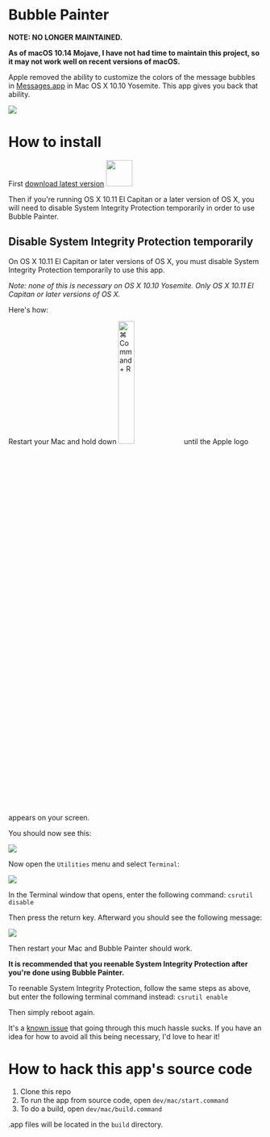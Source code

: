 Bubble Painter
===

**NOTE: NO LONGER MAINTAINED.**

**As of macOS 10.14 Mojave, I have not had time to maintain this project, so it may not work well on recent versions of macOS.**

Apple removed the ability to customize the colors of the message bubbles in [Messages.app](http://en.wikipedia.org/wiki/Messages_%28application%29#OS_X_version) in Mac OS X 10.10 Yosemite. This app gives you back that ability.

<a href='https://raw.githubusercontent.com/kethinov/BubblePainter/master/screenshot.png'><img src='https://raw.githubusercontent.com/kethinov/BubblePainter/master/assets/screenshot.png'></a>

How to install
===

First [download latest version](https://github.com/kethinov/BubblePainter/releases/latest) <a href='https://github.com/kethinov/BubblePainter/releases/latest'><img src='https://raw.githubusercontent.com/kethinov/BubblePainter/master/dev/appicon.png' width='52' height='52'></a>

Then if you're running OS X 10.11 El Capitan or a later version of OS X, you will need to disable System Integrity Protection temporarily in order to use Bubble Painter.

Disable System Integrity Protection temporarily
---

On OS X 10.11 El Capitan or later versions of OS X, you must disable System Integrity Protection temporarily to use this app.

*Note: none of this is necessary on OS X 10.10 Yosemite. Only OS X 10.11 El Capitan or later versions of OS X.*

Here's how:

Restart your Mac and hold down <img src='https://raw.githubusercontent.com/kethinov/BubblePainter/master/assets/cmdr.png' width='25%' height='25%' alt='⌘ Command + R'> until the Apple logo appears on your screen.

You should now see this:

<img src='https://raw.githubusercontent.com/kethinov/BubblePainter/master/assets/recoverymode.png'>

Now open the `Utilities` menu and select `Terminal`:

<img src='https://raw.githubusercontent.com/kethinov/BubblePainter/master/assets/terminal1.png'>

In the Terminal window that opens, enter the following command: `csrutil disable`

Then press the return key. Afterward you should see the following message:

<img src='https://raw.githubusercontent.com/kethinov/BubblePainter/master/assets/terminal2.png'>

Then restart your Mac and Bubble Painter should work.

**It is recommended that you reenable System Integrity Protection after you're done using Bubble Painter.**

To reenable System Integrity Protection, follow the same steps as above, but enter the following terminal command instead: `csrutil enable`

Then simply reboot again.

It's a [known issue](https://github.com/kethinov/BubblePainter/issues/29) that going through this much hassle sucks. If you have an idea for how to avoid all this being necessary, I'd love to hear it!

How to hack this app's source code
===

1. Clone this repo
2. To run the app from source code, open `dev/mac/start.command`
3. To do a build, open `dev/mac/build.command`

.app files will be located in the `build` directory.
